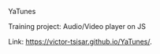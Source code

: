 YaTunes

Training project: Audio/Video player on JS

Link: https://victor-tsisar.github.io/YaTunes/.
